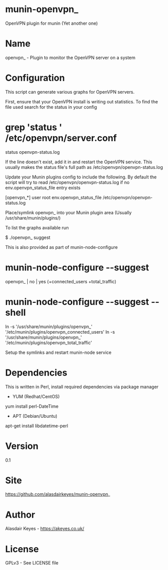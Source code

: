 # munin-openvpn_
OpenVPN plugin for munin (Yet another one)

# Name

openvpn_ - Plugin to monitor the OpenVPN server on a system

# Configuration

This script can generate various graphs for OpenVPN servers.


First, ensure that your OpenVPN install is writing out statistics.
To find the file used search for the status in your config

  # grep 'status ' /etc/openvpn/server.conf
  status openvpn-status.log

If the line doesn't exist, add it in and restart the OpenVPN service.
This usually makes the status file's full path as /etc/openvpn/openvpn-status.log



Update your Munin plugins config to include the following. By default
the script will try to read /etc/openvpn/openvpn-status.log if no 
env.openvpn_status_file entry exists

[openvpn_*]
  user root
  env.openvpn_status_file /etc/openvpn/openvpn-status.log


Place/symlink openvpn_ into your Munin plugin area (Usually /usr/share/munin/plugins/)


To list the graphs available run

  $ ./openvpn_ suggest

This is also provided as part of munin-node-configure

  # munin-node-configure --suggest
  openvpn_                   | no   | yes (+connected_users +total_traffic)

  # munin-node-configure --suggest --shell
  ln -s '/usr/share/munin/plugins/openvpn_' '/etc/munin/plugins/openvpn_connected_users'
  ln -s '/usr/share/munin/plugins/openvpn_' '/etc/munin/plugins/openvpn_total_traffic'

Setup the symlinks and restart munin-node service

# Dependencies

This is written in Perl, install required dependencies via package manager

- YUM (Redhat/CentOS)

yum install perl-DateTime

- APT (Debian/Ubuntu)

apt-get install libdatetime-perl

# Version

0.1

# Site

https://github.com/alasdairkeyes/munin-openvpn_

# Author

Alasdair Keyes - https://akeyes.co.uk/

# License

GPLv3 - See LICENSE file

